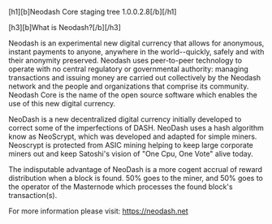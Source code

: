 [h1][b]Neodash Core staging tree 1.0.0.2.8[/b][/h1]

[h3][b]What is Neodash?[/b][/h3]

Neodash is an experimental new digital currency that allows for anonymous, instant payments to anyone, anywhere in the world--quickly, safely and with their anonymity preserved. Neodash uses peer-to-peer technology to operate with no central regulatory or governmental authority: managing transactions and issuing money are carried out collectively by the Neodash network and the people and organizations that comprise its community. Neodash Core is the name of the open source software which enables the use of this new digital currency.

NeoDash is a new decentralized digital currency initially developed to correct some of the imperfections of DASH. NeoDash uses a hash algorithm know as NeoScrypt, which was developed and adapted for simple miners. Neoscrypt is protected from ASIC mining helping to keep large corporate miners out and keep Satoshi's vision of "One Cpu, One Vote" alive today.

The indisputable advantage of NeoDash is a more cogent accrual of reward distribution when a block is found. 50% goes to the miner, and 50% goes to the operator of the Masternode which processes the found block's transaction(s).

For more information please visit: https://neodash.net
